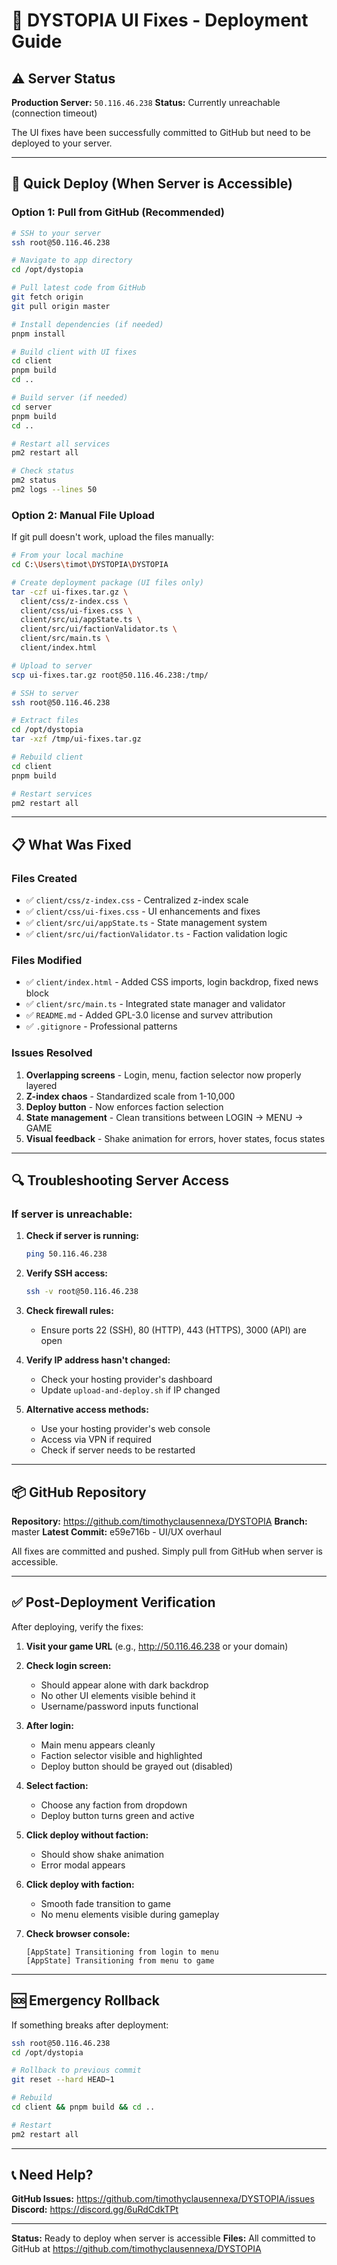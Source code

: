 # 🚀 DYSTOPIA UI Fixes - Deployment Guide

## ⚠️ Server Status

**Production Server:** `50.116.46.238`
**Status:** Currently unreachable (connection timeout)

The UI fixes have been successfully committed to GitHub but need to be deployed to your server.

---

## 🎯 Quick Deploy (When Server is Accessible)

### Option 1: Pull from GitHub (Recommended)

```bash
# SSH to your server
ssh root@50.116.46.238

# Navigate to app directory
cd /opt/dystopia

# Pull latest code from GitHub
git fetch origin
git pull origin master

# Install dependencies (if needed)
pnpm install

# Build client with UI fixes
cd client
pnpm build
cd ..

# Build server (if needed)
cd server
pnpm build
cd ..

# Restart all services
pm2 restart all

# Check status
pm2 status
pm2 logs --lines 50
```

### Option 2: Manual File Upload

If git pull doesn't work, upload the files manually:

```bash
# From your local machine
cd C:\Users\timot\DYSTOPIA\DYSTOPIA

# Create deployment package (UI files only)
tar -czf ui-fixes.tar.gz \
  client/css/z-index.css \
  client/css/ui-fixes.css \
  client/src/ui/appState.ts \
  client/src/ui/factionValidator.ts \
  client/src/main.ts \
  client/index.html

# Upload to server
scp ui-fixes.tar.gz root@50.116.46.238:/tmp/

# SSH to server
ssh root@50.116.46.238

# Extract files
cd /opt/dystopia
tar -xzf /tmp/ui-fixes.tar.gz

# Rebuild client
cd client
pnpm build

# Restart services
pm2 restart all
```

---

## 📋 What Was Fixed

### Files Created
- ✅ `client/css/z-index.css` - Centralized z-index scale
- ✅ `client/css/ui-fixes.css` - UI enhancements and fixes
- ✅ `client/src/ui/appState.ts` - State management system
- ✅ `client/src/ui/factionValidator.ts` - Faction validation logic

### Files Modified
- ✅ `client/index.html` - Added CSS imports, login backdrop, fixed news block
- ✅ `client/src/main.ts` - Integrated state manager and validator
- ✅ `README.md` - Added GPL-3.0 license and survev attribution
- ✅ `.gitignore` - Professional patterns

### Issues Resolved
1. **Overlapping screens** - Login, menu, faction selector now properly layered
2. **Z-index chaos** - Standardized scale from 1-10,000
3. **Deploy button** - Now enforces faction selection
4. **State management** - Clean transitions between LOGIN → MENU → GAME
5. **Visual feedback** - Shake animation for errors, hover states, focus states

---

## 🔍 Troubleshooting Server Access

### If server is unreachable:

1. **Check if server is running:**
   ```bash
   ping 50.116.46.238
   ```

2. **Verify SSH access:**
   ```bash
   ssh -v root@50.116.46.238
   ```

3. **Check firewall rules:**
   - Ensure ports 22 (SSH), 80 (HTTP), 443 (HTTPS), 3000 (API) are open

4. **Verify IP address hasn't changed:**
   - Check your hosting provider's dashboard
   - Update `upload-and-deploy.sh` if IP changed

5. **Alternative access methods:**
   - Use your hosting provider's web console
   - Access via VPN if required
   - Check if server needs to be restarted

---

## 📦 GitHub Repository

**Repository:** https://github.com/timothyclausennexa/DYSTOPIA
**Branch:** master
**Latest Commit:** e59e716b - UI/UX overhaul

All fixes are committed and pushed. Simply pull from GitHub when server is accessible.

---

## ✅ Post-Deployment Verification

After deploying, verify the fixes:

1. **Visit your game URL** (e.g., http://50.116.46.238 or your domain)

2. **Check login screen:**
   - Should appear alone with dark backdrop
   - No other UI elements visible behind it
   - Username/password inputs functional

3. **After login:**
   - Main menu appears cleanly
   - Faction selector visible and highlighted
   - Deploy button should be grayed out (disabled)

4. **Select faction:**
   - Choose any faction from dropdown
   - Deploy button turns green and active

5. **Click deploy without faction:**
   - Should show shake animation
   - Error modal appears

6. **Click deploy with faction:**
   - Smooth fade transition to game
   - No menu elements visible during gameplay

7. **Check browser console:**
   ```
   [AppState] Transitioning from login to menu
   [AppState] Transitioning from menu to game
   ```

---

## 🆘 Emergency Rollback

If something breaks after deployment:

```bash
ssh root@50.116.46.238
cd /opt/dystopia

# Rollback to previous commit
git reset --hard HEAD~1

# Rebuild
cd client && pnpm build && cd ..

# Restart
pm2 restart all
```

---

## 📞 Need Help?

**GitHub Issues:** https://github.com/timothyclausennexa/DYSTOPIA/issues
**Discord:** https://discord.gg/6uRdCdkTPt

---

**Status:** Ready to deploy when server is accessible
**Files:** All committed to GitHub at https://github.com/timothyclausennexa/DYSTOPIA
